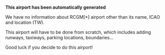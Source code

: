 **This airport has been automatically generated**

We have no information about RCGM[*] airport other than its name, ICAO and location (TW).

This airport will have to be done from scratch, which includes adding runways, taxiways, parking locations, boundaries...

Good luck if you decide to do this airport!